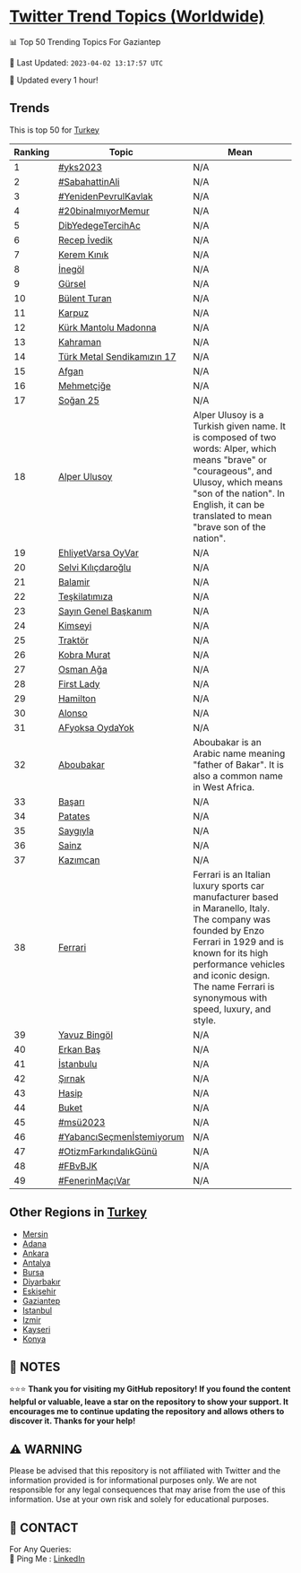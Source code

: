 [Twitter Trend Topics (Worldwide)](https://github.com/ErcinDedeoglu/Twitter-Trend-Topics)
==========


📊 Top 50 Trending Topics For Gaziantep

📆 Last Updated: `2023-04-02 13:17:57 UTC`

🔧 Updated every 1 hour!


## Trends

This is top 50 for [Turkey](</Turkey>)

| Ranking | Topic | Mean |
| ------- | ------------ | ------------ |
| 1 | [#yks2023](http://twitter.com/search?q=%23yks2023) | N/A |
| 2 | [#SabahattinAli](http://twitter.com/search?q=%23SabahattinAli) | N/A |
| 3 | [#YenidenPevrulKavlak](http://twitter.com/search?q=%23YenidenPevrulKavlak) | N/A |
| 4 | [#20binalmıyorMemur](http://twitter.com/search?q=%2320binalm%c4%b1yorMemur) | N/A |
| 5 | [DibYedegeTercihAc](http://twitter.com/search?q=DibYedegeTercihAc) | N/A |
| 6 | [Recep İvedik](http://twitter.com/search?q=Recep+%c4%b0vedik) | N/A |
| 7 | [Kerem Kınık](http://twitter.com/search?q=Kerem+K%c4%b1n%c4%b1k) | N/A |
| 8 | [İnegöl](http://twitter.com/search?q=%c4%b0neg%c3%b6l) | N/A |
| 9 | [Gürsel](http://twitter.com/search?q=G%c3%bcrsel) | N/A |
| 10 | [Bülent Turan](http://twitter.com/search?q=B%c3%bclent+Turan) | N/A |
| 11 | [Karpuz](http://twitter.com/search?q=Karpuz) | N/A |
| 12 | [Kürk Mantolu Madonna](http://twitter.com/search?q=K%c3%bcrk+Mantolu+Madonna) | N/A |
| 13 | [Kahraman](http://twitter.com/search?q=Kahraman) | N/A |
| 14 | [Türk Metal Sendikamızın 17](http://twitter.com/search?q=T%c3%bcrk+Metal+Sendikam%c4%b1z%c4%b1n+17) | N/A |
| 15 | [Afgan](http://twitter.com/search?q=Afgan) | N/A |
| 16 | [Mehmetçiğe](http://twitter.com/search?q=Mehmet%c3%a7i%c4%9fe) | N/A |
| 17 | [Soğan 25](http://twitter.com/search?q=So%c4%9fan+25) | N/A |
| 18 | [Alper Ulusoy](http://twitter.com/search?q=Alper+Ulusoy) | Alper Ulusoy is a Turkish given name. It is composed of two words: Alper, which means "brave" or "courageous", and Ulusoy, which means "son of the nation". In English, it can be translated to mean "brave son of the nation". |
| 19 | [EhliyetVarsa OyVar](http://twitter.com/search?q=EhliyetVarsa+OyVar) | N/A |
| 20 | [Selvi Kılıçdaroğlu](http://twitter.com/search?q=Selvi+K%c4%b1l%c4%b1%c3%a7daro%c4%9flu) | N/A |
| 21 | [Balamir](http://twitter.com/search?q=Balamir) | N/A |
| 22 | [Teşkilatımıza](http://twitter.com/search?q=Te%c5%9fkilat%c4%b1m%c4%b1za) | N/A |
| 23 | [Sayın Genel Başkanım](http://twitter.com/search?q=Say%c4%b1n+Genel+Ba%c5%9fkan%c4%b1m) | N/A |
| 24 | [Kimseyi](http://twitter.com/search?q=Kimseyi) | N/A |
| 25 | [Traktör](http://twitter.com/search?q=Trakt%c3%b6r) | N/A |
| 26 | [Kobra Murat](http://twitter.com/search?q=Kobra+Murat) | N/A |
| 27 | [Osman Ağa](http://twitter.com/search?q=Osman+A%c4%9fa) | N/A |
| 28 | [First Lady](http://twitter.com/search?q=First+Lady) | N/A |
| 29 | [Hamilton](http://twitter.com/search?q=Hamilton) | N/A |
| 30 | [Alonso](http://twitter.com/search?q=Alonso) | N/A |
| 31 | [AFyoksa OydaYok](http://twitter.com/search?q=AFyoksa+OydaYok) | N/A |
| 32 | [Aboubakar](http://twitter.com/search?q=Aboubakar) | Aboubakar is an Arabic name meaning "father of Bakar". It is also a common name in West Africa. |
| 33 | [Başarı](http://twitter.com/search?q=Ba%c5%9far%c4%b1) | N/A |
| 34 | [Patates](http://twitter.com/search?q=Patates) | N/A |
| 35 | [Saygıyla](http://twitter.com/search?q=Sayg%c4%b1yla) | N/A |
| 36 | [Sainz](http://twitter.com/search?q=Sainz) | N/A |
| 37 | [Kazımcan](http://twitter.com/search?q=Kaz%c4%b1mcan) | N/A |
| 38 | [Ferrari](http://twitter.com/search?q=Ferrari) | Ferrari is an Italian luxury sports car manufacturer based in Maranello, Italy. The company was founded by Enzo Ferrari in 1929 and is known for its high performance vehicles and iconic design. The name Ferrari is synonymous with speed, luxury, and style. |
| 39 | [Yavuz Bingöl](http://twitter.com/search?q=Yavuz+Bing%c3%b6l) | N/A |
| 40 | [Erkan Baş](http://twitter.com/search?q=Erkan+Ba%c5%9f) | N/A |
| 41 | [İstanbulu](http://twitter.com/search?q=%c4%b0stanbulu) | N/A |
| 42 | [Şırnak](http://twitter.com/search?q=%c5%9e%c4%b1rnak) | N/A |
| 43 | [Hasip](http://twitter.com/search?q=Hasip) | N/A |
| 44 | [Buket](http://twitter.com/search?q=Buket) | N/A |
| 45 | [#msü2023](http://twitter.com/search?q=%23ms%c3%bc2023) | N/A |
| 46 | [#YabancıSeçmenİstemiyorum](http://twitter.com/search?q=%23Yabanc%c4%b1Se%c3%a7men%c4%b0stemiyorum) | N/A |
| 47 | [#OtizmFarkındalıkGünü](http://twitter.com/search?q=%23OtizmFark%c4%b1ndal%c4%b1kG%c3%bcn%c3%bc) | N/A |
| 48 | [#FBvBJK](http://twitter.com/search?q=%23FBvBJK) | N/A |
| 49 | [#FenerinMaçıVar](http://twitter.com/search?q=%23FenerinMa%c3%a7%c4%b1Var) | N/A |



## Other Regions in [Turkey](</Turkey>)

* [Mersin](</Turkey/Mersin.md>)
* [Adana](</Turkey/Adana.md>)
* [Ankara](</Turkey/Ankara.md>)
* [Antalya](</Turkey/Antalya.md>)
* [Bursa](</Turkey/Bursa.md>)
* [Diyarbakır](</Turkey/Diyarbakır.md>)
* [Eskişehir](</Turkey/Eskişehir.md>)
* [Gaziantep](</Turkey/Gaziantep.md>)
* [Istanbul](</Turkey/Istanbul.md>)
* [Izmir](</Turkey/Izmir.md>)
* [Kayseri](</Turkey/Kayseri.md>)
* [Konya](</Turkey/Konya.md>)



## 📝 NOTES

⭐⭐⭐ **Thank you for visiting my GitHub repository! If you found the content helpful or valuable, leave a star on the repository to show your support. It encourages me to continue updating the repository and allows others to discover it. Thanks for your help!**


## ⚠️ WARNING

Please be advised that this repository is not affiliated with Twitter and the information provided is for informational purposes only. We are not responsible for any legal consequences that may arise from the use of this information. Use at your own risk and solely for educational purposes.


## 📨 CONTACT

 For Any Queries:  
            🏓 Ping Me : [LinkedIn](https://www.linkedin.com/in/ercindedeoglu/)
